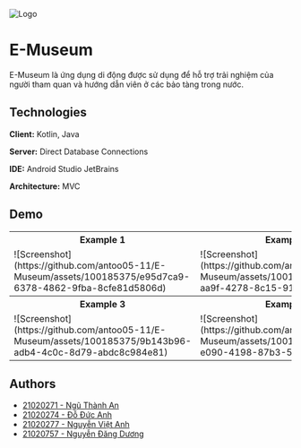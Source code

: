 
![Logo](https://toquoc.mediacdn.vn/Uploaded/minhkhanh/2017_07_27/BIN_6105_DVJJ.jpg)

# E-Museum

E-Museum là ứng dụng di động được sử dụng để hỗ trợ trải nghiệm của người tham quan và hướng dẫn viên ở các bảo tàng trong nước.

## Technologies

**Client:** Kotlin, Java

**Server:** Direct Database Connections

**IDE:** Android Studio JetBrains

**Architecture:** MVC 

## Demo
<table style="width:100%">
  <tr>
    <th>Example 1</th>
    <th>Example 2</th>
  </tr>
  <tr>
    <td>![Screenshot](https://github.com/antoo05-11/E-Museum/assets/100185375/e95d7ca9-6378-4862-9fba-8cfe81d5806d)
</td>
    <td>![Screenshot](https://github.com/antoo05-11/E-Museum/assets/100185375/814131fa-aa9f-4278-8c15-912234384dc9)
</td>
  </tr>
  <tr>
    <th>Example 3</th>
    <th>Example 4</th>
  </tr>
  <tr>
    <td>![Screenshot](https://github.com/antoo05-11/E-Museum/assets/100185375/9b143b96-adb4-4c0c-8d79-abdc8c984e81)
</td>
    <td>![Screenshot](https://github.com/antoo05-11/E-Museum/assets/100185375/e94d5ac5-e090-4198-87b3-55eb46e55cab)
</td>
  </tr>
</table>

## Authors

- [21020271 - Ngũ Thành An](https://github.com/antoo05-11)
- [21020274	- Đỗ Đức Anh](https://github.com/doducanh2411)
- [21020277 - Nguyễn Việt Anh](https://github.com/v-deedee)
- [21020757 - Nguyễn Đăng Dương](https://github.com/21020757)
